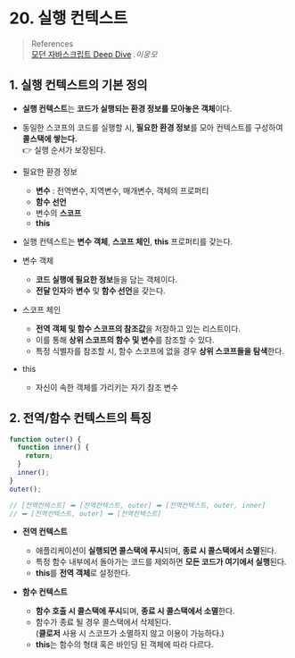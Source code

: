 # 20. 실행 컨텍스트

> References <br> <a href="http://www.yes24.com/Product/Goods/92742567?OzSrank=1">모던 자바스크립트 Deep Dive</a> _.이웅모_

## 1. 실행 컨텍스트의 기본 정의

- **실행 컨텍스트**는 **코드가 실행되는 환경 정보를 모아놓은 객체**이다.
- 동일한 스코프의 코드를 실행할 시, **필요한 환경 정보**를 모아 컨텍스트를 구성하여 **콜스택에 쌓는다.** <br>
  👉 실행 순서가 보장된다.

- 필요한 환경 정보

  - **변수** : 전역변수, 지역변수, 매개변수, 객체의 프로퍼티
  - **함수 선언**
  - 변수의 **스코프**
  - **this**

- 실행 컨텍스트는 **변수 객체**, **스코프 체인**, **this** 프로퍼티를 갖는다.

- 변수 객체

  - **코드 실행에 필요한 정보**들을 담는 객체이다.
  - **전달 인자**와 **변수** 및 **함수 선언**을 갖는다.

- 스코프 체인

  - **전역 객체 및 함수 스코프의 참조값**을 저장하고 있는 리스트이다.
  - 이를 통해 **상위 스코프의 함수 및 변수**를 참조할 수 있다.
  - 특정 식별자를 참조할 시, 함수 스코프에 없을 경우 **상위 스코프들을 탐색**한다.

- this
  - 자신이 속한 객체를 가리키는 자기 참조 변수

## 2. 전역/함수 컨텍스트의 특징

```javascript
function outer() {
  function inner() {
    return;
  }
  inner();
}
outer();

// [전역컨텍스트] ➡ [전역컨텍스트, outer] ➡ [전역컨텍스트, outer, inner]
// ➡ [전역컨텍스트, outer] ➡ [전역컨텍스트]
```

- **전역 컨텍스트**

  - 애플리케이션이 **실행되면 콜스택에 푸시**되며, **종료 시 콜스택에서 소멸**된다.
  - 특정 함수 내부에서 돌아가는 코드를 제외하면 **모든 코드가 여기에서 실행**된다.
  - **this**를 **전역 객체**로 설정한다.

- **함수 컨텍스트**
  - **함수 호출 시 콜스택에 푸시**되며, **종료 시 콜스택에서 소멸**한다.
  - 함수가 종료 될 경우 콜스택에서 삭제된다. <br>
    (**클로저** 사용 시 스코프가 소멸하지 않고 이용이 가능하다.)
  - **this**는 함수의 형태 혹은 바인딩 된 객체에 따라 다르다.
